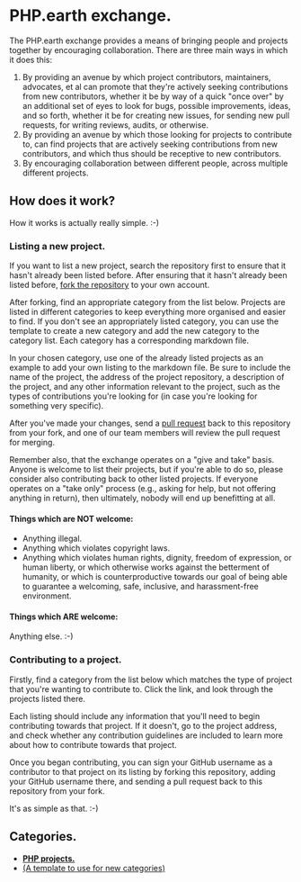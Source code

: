 # PHP.earth exchange.

The PHP.earth exchange provides a means of bringing people and projects
together by encouraging collaboration. There are three main ways in which it
does this:

1. By providing an avenue by which project contributors, maintainers,
   advocates, et al can promote that they're actively seeking contributions
   from new contributors, whether it be by way of a quick "once over" by an
   additional set of eyes to look for bugs, possible improvements, ideas, and
   so forth, whether it be for creating new issues, for sending new pull
   requests, for writing reviews, audits, or otherwise.
2. By providing an avenue by which those looking for projects to contribute to,
   can find projects that are actively seeking contributions from new
   contributors, and which thus should be receptive to new contributors.
3. By encouraging collaboration between different people, across multiple
   different projects.

## How does it work?

How it works is actually really simple. :-)

### Listing a new project.

If you want to list a new project, search the repository first to ensure that
it hasn't already been listed before. After ensuring that it hasn't already
been listed before, [fork the repository](https://help.github.com/articles/fork-a-repo/)
to your own account.

After forking, find an appropriate category from the list below. Projects are
listed in different categories to keep everything more organised and easier to
find. If you don't see an appropriately listed category, you can use the
template to create a new category and add the new category to the category
list. Each category has a corresponding markdown file.

In your chosen category, use one of the already listed projects as an example
to add your own listing to the markdown file. Be sure to include the name of
the project, the address of the project repository, a description of the
project, and any other information relevant to the project, such as the types
of contributions you're looking for (in case you're looking for something very
specific).

After you've made your changes, send a [pull request](https://help.github.com/articles/creating-a-pull-request/)
back to this repository from your fork, and one of our team members will review
the pull request for merging.

Remember also, that the exchange operates on a "give and take" basis. Anyone is
welcome to list their projects, but if you're able to do so, please consider
also contributing back to other listed projects. If everyone operates on a
"take only" process (e.g., asking for help, but not offering anything in
return), then ultimately, nobody will end up benefitting at all.

#### Things which are NOT welcome:

- Anything illegal.
- Anything which violates copyright laws.
- Anything which violates human rights, dignity, freedom of expression, or
  human liberty, or which otherwise works against the betterment of humanity,
  or which is counterproductive towards our goal of being able to guarantee a
  welcoming, safe, inclusive, and harassment-free environment.

#### Things which ARE welcome:

Anything else. :-)

### Contributing to a project.

Firstly, find a category from the list below which matches the type of project
that you're wanting to contribute to. Click the link, and look through the
projects listed there.

Each listing should include any information that you'll need to begin
contributing towards that project. If it doesn't, go to the project address,
and check whether any contribution guidelines are included to learn more about
how to contribute towards that project.

Once you began contributing, you can sign your GitHub username as a contributor
to that project on its listing by forking this repository, adding your GitHub
username there, and sending a pull request back to this repository from your
fork.

It's as simple as that. :-)

## Categories.

- __[PHP projects.](/php.md)__
- [(A template to use for new categories)](/template.md)
